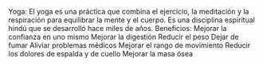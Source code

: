 Yoga:
El yoga es una práctica que combina el ejercicio, la meditación y la respiración para equilibrar la mente y el cuerpo. Es una disciplina espiritual hindú que se desarrolló hace miles de años.
Beneficios:
Mejorar la confianza en uno mismo
Mejorar la digestión
Reducir el peso
Dejar de fumar
Aliviar problemas médicos
Mejorar el rango de movimiento
Reducir los dolores de espalda y de cuello
Mejorar la masa ósea

